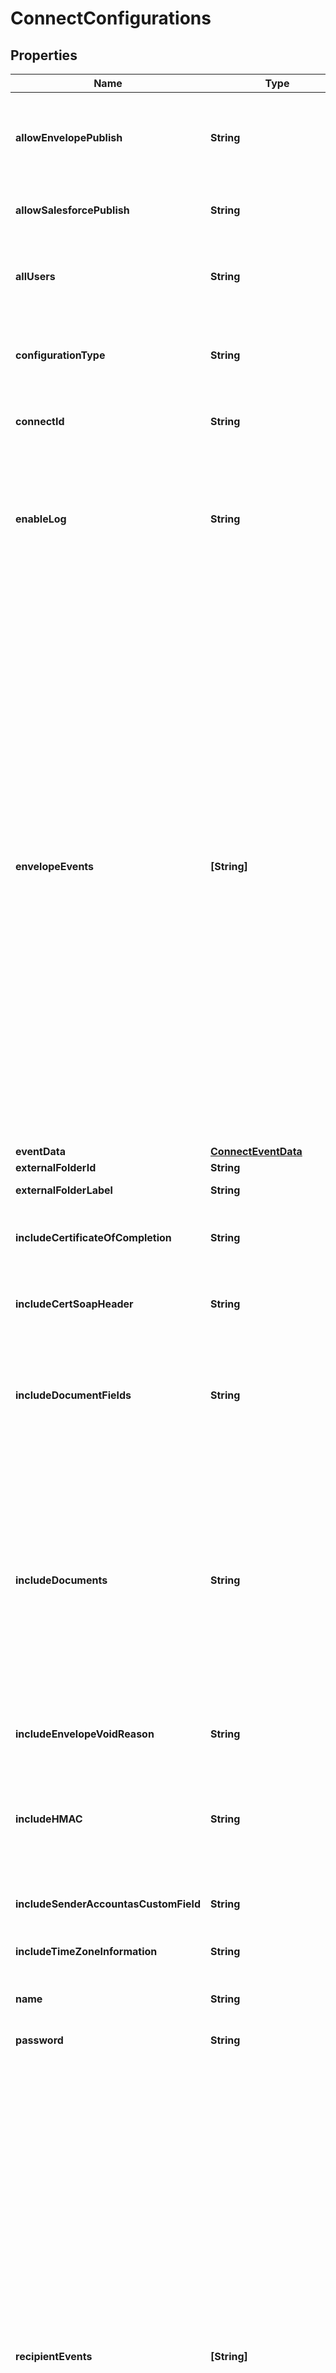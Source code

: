 # ConnectConfigurations

## Properties
Name | Type | Description | Notes
------------ | ------------- | ------------- | -------------
**allowEnvelopePublish** | **String** | When set to **true**, data is sent to the urlToPublishTo web address. This option can be set to false to stop sending data while maintaining the Connect configuration information. | [optional] 
**allowSalesforcePublish** | **String** | When set to **true**  (default), DocuSign sends data to the designated Salesforce account through Connect. | [optional] 
**allUsers** | **String** | When set to **true**, the tracked envelope and recipient events for all users, including users that are added a later time, are sent through Connect. | [optional] 
**configurationType** | **String** | If you are using merge fields, this property specifies the type of the merge field. The only supported value is &#x60;salesforce&#x60;. | [optional] 
**connectId** | **String** | The DocuSign-generated ID for the Connect configuration. This property is read only. | [optional] 
**enableLog** | **String** | When set to **true**, Connect logging is turned on. We recommend that you enable this functionality, which helps you troubleshoot any issues.   You can have a maximum of 100 active logs in your account. You can view the entries in active logs in the **Logs** tab in the console. | [optional] 
**envelopeEvents** | **[String]** | An array of strings that lists envelope-related events to track through Connect. The possible event values are:   - &#x60;sent&#x60;: An envelope has the status &#x60;sent&#x60; in the following scenarios:    - When the envelope has been sent to recipients.    - When using remote signing, this event is triggered when the email notification with a link to the documents is sent to at least one recipient.    - When using embedded signing, this event is triggered when the link is ready for the recipient to sign the envelope.     An envelope remains in this state until all recipients have viewed or taken action on the envelope.  - &#x60;delivered&#x60;: This status is triggered when all recipients have opened the envelope, selected the **Continue** button in the interface, and viewed the documents. - &#x60;completed&#x60;: This status is triggered when all recipients have completed their assigned actions on an envelope. - &#x60;declined&#x60;: This status is triggered when a recipient has declined to sign the envelope. - &#x60;voided&#x60;: The voided status indicates that the sender has voided the envelope.  **Note**: In previous versions of the API, this value was a single comma-separated string.  | [optional] 
**eventData** | [**ConnectEventData**](ConnectEventData.md) |  | [optional] 
**externalFolderId** | **String** | The id of an external folder. | [optional] 
**externalFolderLabel** | **String** | The label for an external folder. | [optional] 
**includeCertificateOfCompletion** | **String** | When set to **true**, the Connect Service includes the Certificate of Completion with completed envelopes.  | [optional] 
**includeCertSoapHeader** | **String** | When set to **true**, a certificate for a SOAP header is included in messages sent through Connect. | [optional] 
**includeDocumentFields** | **String** | When set to **true**, the Document Fields associated with the envelope&#39;s documents are included in the notification messages. Document Fields are optional custom name-value pairs added to documents using the API.  | [optional] 
**includeDocuments** | **String** | When set to **true**, Connect attaches the envelope documents to the XML payloads of your event notification messages.  **Note**: Consider resources and scaling when adding documents to your event payloads. Documents attached to these messages are sent in base64 XML element nodes, which are larger than binary document data. This can significantly increase your payload size, opening up windows for failure. If you include documents, you must build your application to scale in these situations.  | [optional] 
**includeEnvelopeVoidReason** | **String** | When set to **true**, Connect will include the voidedReason for voided envelopes. | [optional] 
**includeHMAC** | **String** | When set to **true**, a Hash-based Message Authentication Code (HMAC) signature is included in messages sent through Connect. For more information, see [Using HMAC Security with DocuSign Connect](https://developers.docusign.com/esign-rest-api/guides/connect-hmac). | [optional] 
**includeSenderAccountasCustomField** | **String** | When set to **true**, Connect will include the sender account as Custom Field in the data. | [optional] 
**includeTimeZoneInformation** | **String** | When set to **true**, Connect will include the envelope time zone information. | [optional] 
**name** | **String** | The name of the Connect configuration. The name helps identify the configuration in the list. | [optional] 
**password** | **String** | The user&#39;s encrypted password hash. | [optional] 
**recipientEvents** | **[String]** | An array of strings that lists of recipient-related events that trigger a notification to your webhook Connect listener. The possible event values are:  - &#x60;sent&#x60;: If a recipient type is set to receive an email notification to take action on an envelope, the recipient status is set to &#x60;sent&#x60; upon delivery of the email. - &#x60;delivered&#x60;: The recipient has viewed the documents in the envelope. This recipient status does not indicate email delivery of the documents in the envelope. - &#x60;completed&#x60;: The recipient has completed their assigned actions on an envelope. - &#x60;declined&#x60;: The recipient has declined to sign a document in the envelope. - &#x60;authenticationfailed&#x60;: At least one signer has failed the authentication check on the document. If this occurs, you have two options:    - Send a reminder to the recipients, which provides the signer with another chance to access and pass the authentication.    - Correct the document and modify the authentication setting. - &#x60;autoresponded&#x60;: The recipient&#39;s email system sent back an automatic response. This status is only used when **Send-on-behalf-of** is turned off for the account.  **Note**: In previous versions of the API, this value was a single comma-separated string.  | [optional] 
**requireMutualTls** | **String** | When set to **true**, [Mutual TLS](https://developers.docusign.com/esign-rest-api/guides/mutual-tls-intro) authentication is enabled. | [optional] 
**requiresAcknowledgement** | **String** | When set to **true**, event delivery acknowledgements are enabled for your Connect configuration.  DocuSign Connect awaits a valid 200 response from your application acknowledging that it received a message. If you do not acknowledge receiving an event notification message within 100 seconds, DocuSign treats the message as a failure and places it into a failure queue. It is imperative that you acknowledge successful receipt of Connect events as they occur by sending a 200 event back.  #### When set to **true** and Send Individual Messages (SIM) mode is activated  If the HTTP status response to a notification message is not in the range of 200-299, then the message delivery failed, and the configuration is marked as down.  The message will be queued and retried once per day. While a Connect configuration is marked down, subsequent notifications will not be tried. Instead they will be immediately queued with the reason &#x60;Pending&#x60;. When a message succeeds, all queued messages for the configuration will be tried immediately, in order.  There is a maximum of ten retries. Alternately, you can use **Republish Connect Information** to manually republish the notification.  #### When set to **true** and SIM mode is not activated  If the HTTP Status response to a notification message is not in the range of 200-299,  then the message delivery failed, and the message is queued.  The message will be retried after at least a day the next time a subsequent message is successfully sent to this configuration (subscription).  Subsequent notifications will be tried when they occur. There is a maximum of ten retries. Alternately, you can use **Republish Connect Information** to manually republish the notification.  #### When set to **false**  When &#x60;requiresAcknowledgement&#x60; is set to **false** and you do not acknowledge receiving an event notification message within 100 seconds, DocuSign treats the message as a failure and determines that the server is unavailable. It does not retry to send the notification message, and you must handle the failure manually.   | [optional] 
**salesforceApiVersion** | **String** | The version of the Salesforce API that you are using. | [optional] 
**salesforceAuthcode** | **String** |  | [optional] 
**salesforceCallBackUrl** | **String** |  | [optional] 
**salesforceDocumentsAsContentFiles** | **String** | When set to **true**, DocuSign can use documents in your Salesforce account for sending and signing. | [optional] 
**senderOverride** | **String** |  | [optional] 
**senderSelectableItems** | **[String]** | This property sets the items that are available for selection when adding or editing Connect objects.  | [optional] 
**sfObjects** | [[**ConnectSalesforceObject**](ConnectSalesforceObject.md)] | An array of Salesforce objects. | [optional] 
**signMessageWithX509Certificate** | **String** | When set to **true**, Mutual TLS will be enabled for notifications. Mutual TLS must be initiated by the listener (the customer&#39;s web server) during the TLS handshake protocol.  | [optional] 
**soapNamespace** | **String** | The namespace of the SOAP interface.  **Note**: If &#x60;useSoapInterface&#x60; is set to **true**, you must set this value. | [optional] 
**urlToPublishTo** | **String** | The endpoint to which Connect should send webhook notification messages via an HTTPS POST request. The URL must start with &#x60;https&#x60;. The customer&#39;s web server must use an SSL/TLS certificate whose CA is in the Microsoft list of trusted CAs. Self-signed certificates are not acceptable, but you can use free certificates from Let&#39;s Encrypt. | [optional] 
**userIds** | **[String]** | A comma-separated list of userIds. This sets the users associated with the tracked envelope and recipient events. When a tracked event occurs for a set user, the a notification message is sent to your Connect listener.  **Note**: If allUsers is set to &#x60;false&#x60; then you must provide a list of user ids. | [optional] 
**userName** | **String** | The name of the user. | [optional] 
**useSoapInterface** | **String** | When set to **true**, indicates that the &#x60;urlToPublishTo&#x60; property contains a SOAP endpoint. | [optional] 

[[Back to Model list]](../README.md#documentation-for-models) [[Back to API list]](../README.md#documentation-for-api-endpoints) [[Back to README]](../README.md)


